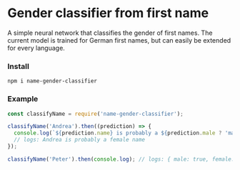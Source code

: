 # Gender classifier from first name
A simple neural network that classifies the gender of first names. The current model is trained for German first names, but can easily be extended for every language.

### Install
`npm i name-gender-classifier`

### Example
```js
const classifyName = require('name-gender-classifier');

classifyName('Andrea').then((prediction) => {
  console.log(`${prediction.name} is probably a ${prediction.male ? 'male' : 'female'} name`);
  // logs: Andrea is probably a female name
});

classifyName('Peter').then(console.log); // logs: { male: true, female: false, name: 'Peter' }
```
